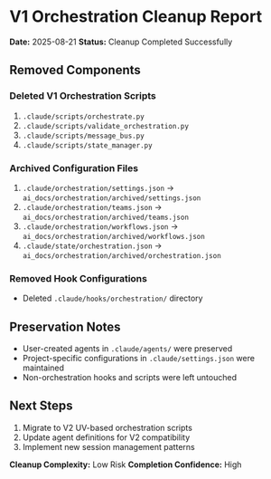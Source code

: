 # V1 Orchestration Cleanup Report

**Date:** 2025-08-21
**Status:** Cleanup Completed Successfully

## Removed Components

### Deleted V1 Orchestration Scripts
1. `.claude/scripts/orchestrate.py`
2. `.claude/scripts/validate_orchestration.py`
3. `.claude/scripts/message_bus.py`
4. `.claude/scripts/state_manager.py`

### Archived Configuration Files
1. `.claude/orchestration/settings.json` → `ai_docs/orchestration/archived/settings.json`
2. `.claude/orchestration/teams.json` → `ai_docs/orchestration/archived/teams.json`
3. `.claude/orchestration/workflows.json` → `ai_docs/orchestration/archived/workflows.json`
4. `.claude/state/orchestration.json` → `ai_docs/orchestration/archived/orchestration.json`

### Removed Hook Configurations
- Deleted `.claude/hooks/orchestration/` directory

## Preservation Notes
- User-created agents in `.claude/agents/` were preserved
- Project-specific configurations in `.claude/settings.json` were maintained
- Non-orchestration hooks and scripts were left untouched

## Next Steps
1. Migrate to V2 UV-based orchestration scripts
2. Update agent definitions for V2 compatibility
3. Implement new session management patterns

**Cleanup Complexity:** Low Risk
**Completion Confidence:** High